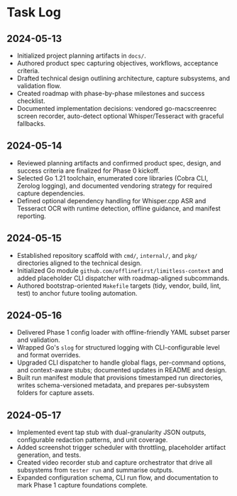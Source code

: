 # Task Log

## 2024-05-13
- Initialized project planning artifacts in `docs/`.
- Authored product spec capturing objectives, workflows, acceptance criteria.
- Drafted technical design outlining architecture, capture subsystems, and validation flow.
- Created roadmap with phase-by-phase milestones and success checklist.
- Documented implementation decisions: vendored go-macscreenrec screen recorder, auto-detect optional Whisper/Tesseract with graceful fallbacks.

## 2024-05-14
- Reviewed planning artifacts and confirmed product spec, design, and success criteria are finalized for Phase 0 kickoff.
- Selected Go 1.21 toolchain, enumerated core libraries (Cobra CLI, Zerolog logging), and documented vendoring strategy for required capture dependencies.
- Defined optional dependency handling for Whisper.cpp ASR and Tesseract OCR with runtime detection, offline guidance, and manifest reporting.

## 2024-05-15
- Established repository scaffold with `cmd/`, `internal/`, and `pkg/` directories aligned to the technical design.
- Initialized Go module `github.com/offlinefirst/limitless-context` and added placeholder CLI dispatcher with roadmap-aligned subcommands.
- Authored bootstrap-oriented `Makefile` targets (tidy, vendor, build, lint, test) to anchor future tooling automation.

## 2024-05-16
- Delivered Phase 1 config loader with offline-friendly YAML subset parser and validation.
- Wrapped Go's `slog` for structured logging with CLI-configurable level and format overrides.
- Upgraded CLI dispatcher to handle global flags, per-command options, and context-aware stubs; documented updates in README and design.
- Built run manifest module that provisions timestamped run directories, writes schema-versioned metadata, and prepares per-subsystem folders for capture assets.

## 2024-05-17
- Implemented event tap stub with dual-granularity JSON outputs, configurable redaction patterns, and unit coverage.
- Added screenshot trigger scheduler with throttling, placeholder artifact generation, and tests.
- Created video recorder stub and capture orchestrator that drive all subsystems from `tester run` and summarise outputs.
- Expanded configuration schema, CLI run flow, and documentation to mark Phase 1 capture foundations complete.

